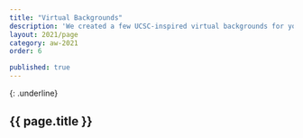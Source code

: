 ```yaml
---
title: "Virtual Backgrounds"
description: 'We created a few UCSC-inspired virtual backgrounds for you to use in Zoom.'
layout: 2021/page
category: aw-2021
order: 6

published: true
---
```

{: .underline}
## {{ page.title }}
